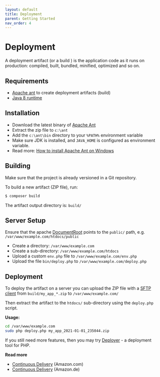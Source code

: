 ```yaml
---
layout: default
title: Deployment
parent: Getting Started
nav_order: 4
---
```


# Deployment

A deployment artifact (or a build ) is the application code as it runs on production: 
compiled, built, bundled, minified, optimized and so on.

## Requirements

* [Apache ant](https://ant.apache.org) to create deployment artifacts (build)
* [Java 8 runtime](https://www.java.com/en/download/manual.jsp)

## Installation

* Download the latest binary of [Apache Ant](https://ant.apache.org/bindownload.cgi)
* Extract the zip file to `c:\ant`
* Add the `c:\ant\bin` directory to your `%PATH%` environment variable
* Make sure JDK is installed, and `JAVA_HOME` is configured as environment variable.
* Read more: [How to install Apache Ant on Windows](https://mkyong.com/ant/how-to-install-apache-ant-on-windows/)

## Building

Make sure that the project is already versioned in a Git repository.

To build a new artifact (ZIP file), run:

``` bash
$ composer build
```

The artifact output directory is: `build/`

## Server Setup

Ensure that the apache [DocumentRoot](https://httpd.apache.org/docs/2.4/en/mod/core.html#documentroot) 
points to the `public/` path, e.g. `/var/www/example.com/htdocs/public`

* Create a directory: `/var/www/example.com`
* Create a sub-directory: `/var/www/example.com/htdocs`
* Upload a custom `env.php` file to `/var/www/example.com/env.php`
* Upload the file `bin/deploy.php` to `/var/www/example.com/deploy.php`

## Deployment

To deploy the artifact on a server you can upload the ZIP file with a [SFTP client](https://winscp.net) 
from `build/my_app_*.zip` to `/var/www/example.com/`

Then extract the artifact to the `htdocs/` sub-directory using the `deploy.php` script.

**Usage:**

```bash
cd /var/www/example.com
sudo php deploy.php my_app_2021-01-01_235044.zip
```

If you still need more features, then you may try [Deployer](https://deployer.org/) - a deployment tool for PHP.

**Read more** 

* [Continuous Delivery](https://www.amazon.com/dp/B003YMNVC0?tag=28031982-21) (Amazon.com)
* [Continuous Delivery](https://www.amazon.de/dp/B003YMNVC0?tag=28031982-21) (Amazon.de)
